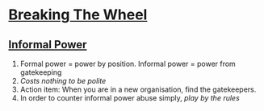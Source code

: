 # [Breaking The Wheel](https://www.breakingthewheel.com/)

## [Informal Power](https://www.breakingthewheel.com/informal-power/)

1. Formal power = power by position. Informal power = power from gatekeeping
2. *Costs nothing to be polite*
3. Action item: When you are in a new organisation, find the gatekeepers.
4. In order to counter informal power abuse simply, *play by the rules*
